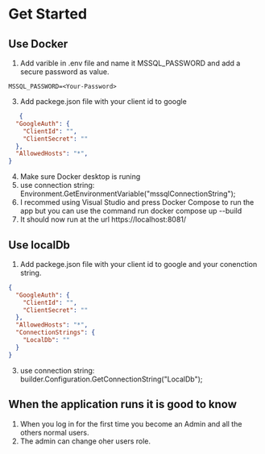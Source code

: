 # Get Started 

## Use Docker 
1. Add varible in .env file and name it MSSQL_PASSWORD and add a secure password as value.
```
MSSQL_PASSWORD=<Your-Password>
```
3. Add packege.json file with your client id to google
```json
   {
  "GoogleAuth": {
    "ClientId": "",
    "ClientSecret": ""
  },
  "AllowedHosts": "*",
}
```
4. Make sure Docker desktop is runing
5. use connection string: Environment.GetEnvironmentVariable("mssqlConnectionString");
6. I recommed using Visual Studio and press Docker Compose to run the app but you can use the command run docker compose up --build
7. It should now run at the url https://localhost:8081/

## Use localDb
1. Add packege.json file with your client id to google and your conenction string.
```json
{
  "GoogleAuth": {
    "ClientId": "",
    "ClientSecret": ""
  },
  "AllowedHosts": "*",
  "ConnectionStrings": {
    "LocalDb": ""
  }
}
```
3. use connection string: builder.Configuration.GetConnectionString("LocalDb");
   
## When the application runs it is good to know
1. When you log in for the first time you become an Admin and all the others normal users.
2. The admin can change oher users role.
